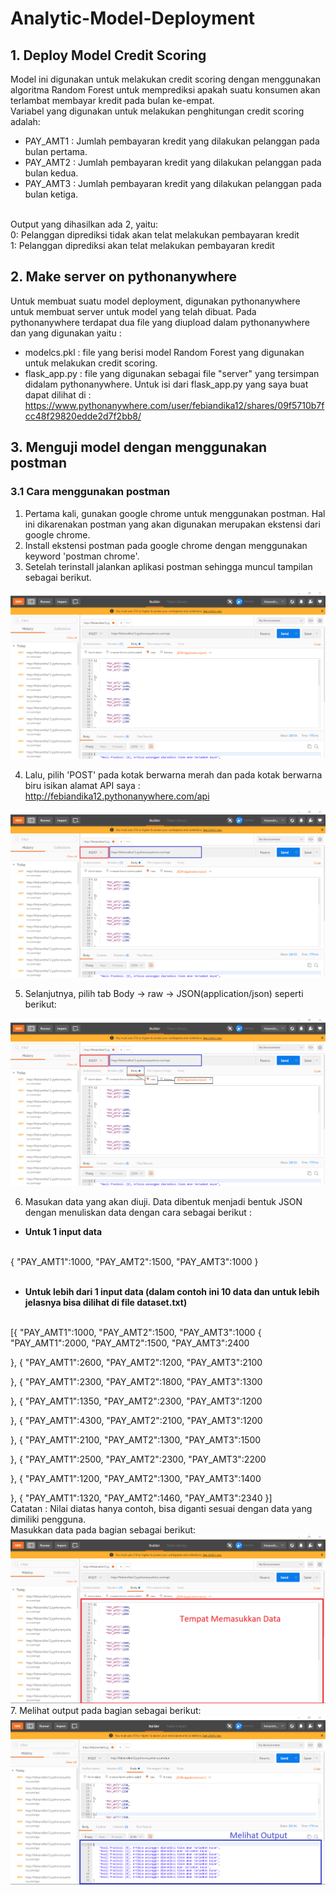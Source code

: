 # Analytic-Model-Deployment

## 1. Deploy Model Credit Scoring 
Model ini digunakan untuk melakukan credit scoring dengan menggunakan algoritma Random Forest untuk memprediksi apakah suatu konsumen akan terlambat membayar kredit pada bulan ke-empat.
<br>
Variabel yang digunakan untuk melakukan penghitungan credit scoring adalah:
<br>
* PAY_AMT1 : Jumlah pembayaran kredit yang dilakukan pelanggan pada bulan pertama.
* PAY_AMT2 : Jumlah pembayaran kredit yang dilakukan pelanggan pada bulan kedua.
* PAY_AMT3 : Jumlah pembayaran kredit yang dilakukan pelanggan pada bulan ketiga.
<br>
Output yang dihasilkan ada 2, yaitu:
<br>
0: Pelanggan diprediksi tidak akan telat melakukan pembayaran kredit
<br>
1: Pelanggan diprediksi akan telat melakukan pembayaran kredit

## 2. Make server on pythonanywhere
Untuk membuat suatu model deployment, digunakan pythonanywhere untuk membuat server untuk model yang telah dibuat. Pada pythonanywhere terdapat dua file yang diupload dalam pythonanywhere dan yang digunakan yaitu :
<br>
* modelcs.pkl : file yang berisi model Random Forest yang digunakan untuk melakukan credit scoring.
* flask_app.py : file yang digunakan sebagai file "server" yang tersimpan didalam pythonanywhere. Untuk isi dari flask_app.py yang saya buat dapat dilihat di : https://www.pythonanywhere.com/user/febiandika12/shares/09f5710b7fcc48f29820edde2d7f2bb8/ 

## 3. Menguji model dengan menggunakan postman
### 3.1 Cara menggunakan postman
1. Pertama kali, gunakan google chrome untuk menggunakan postman. Hal ini dikarenakan postman yang akan digunakan merupakan ekstensi dari google chrome.
2. Install ekstensi postman pada google chrome dengan menggunakan keyword 'postman chrome'.
3. Setelah terinstall jalankan aplikasi postman sehingga muncul tampilan sebagai berikut.

![contoh](https://raw.githubusercontent.com/febiandika/Analytic-Model-Deployment/master/Capture1.PNG)

4. Lalu, pilih 'POST' pada kotak berwarna merah dan pada kotak berwarna biru isikan alamat API saya : http://febiandika12.pythonanywhere.com/api

![contoh1](https://raw.githubusercontent.com/febiandika/Analytic-Model-Deployment/master/Capture3.png)

5. Selanjutnya, pilih tab Body -> raw -> JSON(application/json) seperti berikut:

![contoh2](https://raw.githubusercontent.com/febiandika/Analytic-Model-Deployment/master/Capture4.png)

6. Masukan data yang akan diuji. Data dibentuk menjadi bentuk JSON dengan menuliskan data dengan cara sebagai berikut :
* **Untuk 1 input data**
<br>
{		
    "PAY_AMT1":1000,
    "PAY_AMT2":1500,
    "PAY_AMT3":1000
}
<br>
<br>

* **Untuk lebih dari 1 input data (dalam contoh ini 10 data dan untuk lebih jelasnya bisa dilihat di file dataset.txt)**
<br>
[{
		"PAY_AMT1":1000,
		"PAY_AMT2":1500,
		"PAY_AMT3":1000
{
		"PAY_AMT1":2000,
		"PAY_AMT2":1500,
		"PAY_AMT3":2400
	
},
{		"PAY_AMT1":2600,
		"PAY_AMT2":1200,
		"PAY_AMT3":2100
	
},
{		"PAY_AMT1":2300,
		"PAY_AMT2":1800,
		"PAY_AMT3":1300
	
},
{		"PAY_AMT1":1350,
		"PAY_AMT2":2300,
		"PAY_AMT3":1200
	
},
{		"PAY_AMT1":4300,
		"PAY_AMT2":2100,
		"PAY_AMT3":1200
	
},
{		"PAY_AMT1":2100,
		"PAY_AMT2":1300,
		"PAY_AMT3":1500
	
},
{		"PAY_AMT1":2500,
		"PAY_AMT2":2300,
		"PAY_AMT3":2200
	
},
{		"PAY_AMT1":1200,
		"PAY_AMT2":1300,
		"PAY_AMT3":1400
	
},
{		"PAY_AMT1":1320,
		"PAY_AMT2":1460,
		"PAY_AMT3":2340
}]
<br>
Catatan : Nilai diatas hanya contoh, bisa diganti sesuai dengan data yang dimiliki pengguna.
<br>
Masukkan data pada bagian sebagai berikut:
<br>
![contoh3](https://raw.githubusercontent.com/febiandika/Analytic-Model-Deployment/master/Capture5.PNG)
<br>
7. Melihat output pada bagian sebagai berikut:
![contoh4](https://raw.githubusercontent.com/febiandika/Analytic-Model-Deployment/master/Capture6.PNG)
